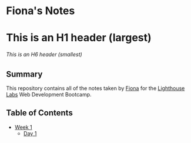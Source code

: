 # Fiona's Notes
# This is an H1 header (largest)
###### This is an H6 header (smallest)
## Summary

This repository contains all of the notes taken by [Fiona](https://github.com/Fionalan727) for the [Lighthouse Labs](https://www.lighthouselabs.ca) Web Development Bootcamp.

## Table of Contents
* [Week 1](/Week_1)
  * [Day 1](/Week_1/Day_1)
